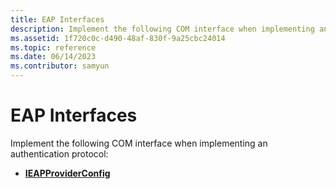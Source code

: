 ```yaml
---
title: EAP Interfaces
description: Implement the following COM interface when implementing an authentication protocol.
ms.assetid: 1f720c0c-d490-48af-830f-9a25cbc24014
ms.topic: reference
ms.date: 06/14/2023
ms.contributor: samyun
---
```


# EAP Interfaces

Implement the following COM interface when implementing an authentication protocol:

- [**IEAPProviderConfig**](/windows/desktop/api/Rrascfg/nn-rrascfg-ieapproviderconfig)
